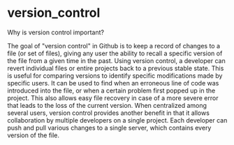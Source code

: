 # version_control
Why is version control important?

The goal of "version control" in Github is to keep a record of changes to a file (or set of files), giving any user the ability to recall a specific version of the file from a given time in the past. Using version control, a developer can revert individual files or entire projects back to a previous stable state. This is useful for comparing versions to identify specific modifications made by specific users. It can be used to find when an erroneous line of code was introduced into the file, or when a certain problem first popped up in the project. This also allows easy file recovery in case of a more severe error that leads to the loss of the current version. When centralized among several users, version control provides another benefit in that it allows collaboration by multiple developers on a single project. Each developer can push and pull various changes to a single server, which contains every version of the file.
